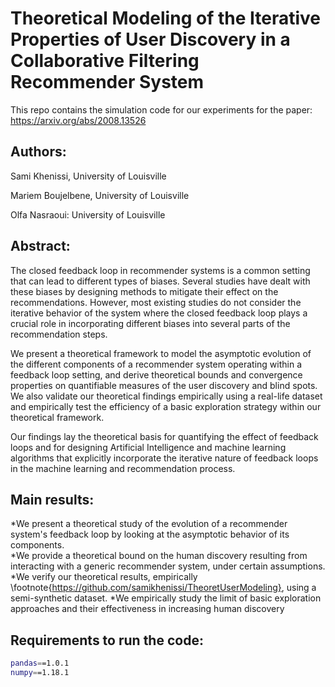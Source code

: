 # Theoretical Modeling of the Iterative Properties of User Discovery in a Collaborative Filtering Recommender System

This repo contains the simulation code for our experiments for the paper:  https://arxiv.org/abs/2008.13526

## Authors: 
Sami Khenissi, University of Louisville

Mariem Boujelbene, University of Louisville 

Olfa Nasraoui: University of Louisville

## Abstract:

The closed feedback loop in recommender systems is a common setting that can lead to different types of biases. Several studies have dealt with these biases by designing methods to mitigate their effect on the recommendations.  However, most existing studies do not consider the iterative behavior of the system where the closed feedback loop plays a crucial role in incorporating different biases into several parts of the recommendation steps.  

We present a theoretical framework to model the asymptotic evolution of the different components of a recommender system operating within a feedback loop setting, and  derive theoretical bounds and convergence properties on quantifiable measures of the user discovery and blind spots. We also validate our theoretical findings empirically using a real-life dataset and empirically test the efficiency of a basic exploration strategy within our theoretical framework.  
    
Our findings lay the theoretical basis for quantifying the effect of feedback loops and for designing Artificial Intelligence and machine learning algorithms that explicitly incorporate the iterative nature of feedback loops in the machine learning and recommendation process.


## Main results:

*We present a theoretical study of the evolution of a recommender system's feedback loop by looking at the asymptotic behavior of its components.   
*We provide a theoretical bound on the human discovery resulting from interacting with a generic recommender system, under certain assumptions. 
*We verify our theoretical results, empirically \footnote{https://github.com/samikhenissi/TheoretUserModeling}, using a semi-synthetic dataset.
*We empirically study the limit of basic exploration approaches and their effectiveness in  increasing human discovery

## Requirements to run the code:
```bash
pandas==1.0.1
numpy==1.18.1
```

